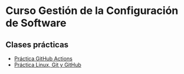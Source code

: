 # Curso Gestión de la Configuración de Software

## Clases prácticas
* [Práctica GitHub Actions](PracticaGithubActions.md)
* [Práctica Linux, Git y GitHub](./PracticaLinuxGit.md)

